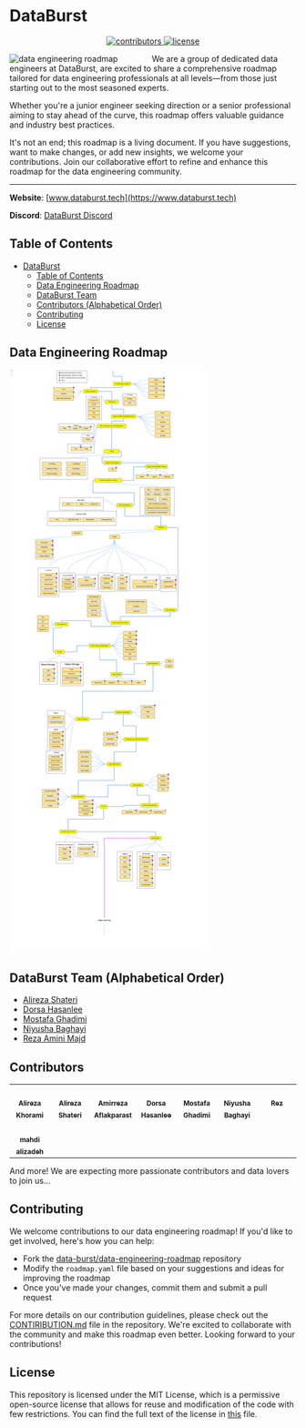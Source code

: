# DataBurst

<p align=center>
    <a href="https://github.com/data-burst/data-engineering-roadmap/graphs/contributors">
    <img src="https://img.shields.io/github/contributors-anon/data-burst/data-engineering-roadmap?color=yellow&style=flat-square" alt="contributors">
    </a>
    <a href="https://github.com/data-burst/data-engineering-roadmap/LICENSE"> 
    <img src="https://img.shields.io/badge/MIT-blue.svg?style=flat-square&label=license" alt="license">
</a>
</p>


<img  align="left" src="https://raw.githubusercontent.com/data-burst/databurst-public-assets/main/databurst/logo.jpg" width="250" alt="data engineering roadmap"/>

We are a group of dedicated data engineers at DataBurst, are excited to share a comprehensive roadmap tailored for data engineering professionals at all levels—from those just starting out to the most seasoned experts.

Whether you're a junior engineer seeking direction or a senior professional aiming to stay ahead of the curve, this roadmap offers valuable guidance and industry best practices.

It's not an end; this roadmap is a living document. If you have suggestions, want to make changes, or add new insights, we welcome your contributions. Join our collaborative effort to refine and enhance this roadmap for the data engineering community.

----------------------

**Website**: [www.databurst.tech](https://www.databurst.tech)

**Discord**: [DataBurst Discord](https://discord.gg/DWVD3gVv)



## Table of Contents

- [DataBurst](#databurst)
  - [Table of Contents](#table-of-contents)
  - [Data Engineering Roadmap](#data-engineering-roadmap)
  - [DataBurst Team](#databurstteam)
  - [Contributors (Alphabetical Order)](#contributors-alphabetical-order)
  - [Contributing](#contributing)
  - [License](#license)

## Data Engineering Roadmap

![data engineer roadmap](https://raw.githubusercontent.com/data-burst/data-engineering-public-assets/main/data-engineering-roadmap/roadmap.png)


## DataBurst Team (Alphabetical Order)
- [Alireza Shateri](https://www.linkedin.com/in/alireza-shateri-a91093176/)
- [Dorsa Hasanlee](https://www.linkedin.com/in/dorsa-hasanlee/)
- [Mostafa Ghadimi](https://www.linkedin.com/in/mostafaghadimi/)
- [Niyusha Baghayi](https://www.linkedin.com/in/niyusha-baghayi/)
- [Reza Amini Majd](https://www.linkedin.com/in/rezaaminimajd/)

## Contributors

<!-- ALL-CONTRIBUTORS-LIST:START - Do not remove or modify this section -->
<!-- prettier-ignore-start -->
<!-- markdownlint-disable -->
<table>
  <tbody>
    <tr>
      <td align="center" valign="top" width="14.28%"><a href="https://github.com/khoramism"><img src="https://avatars.githubusercontent.com/u/61660755?v=4" style="border-radius:50%" width="100px;" alt=""/><br /><sub><b>Alireza Khorami</b></sub></a></td>
      <td align="center" valign="top" width="14.28%"><a href="https://github.com/ShAlireza"><img src="https://avatars.githubusercontent.com/u/45388177?v=4" style="border-radius:50%" width="100px;" alt=""/><br /><sub><b>Alireza Shateri</b></sub></a></td>
      <td align="center" valign="top" width="14.28%"><a href="https://github.com/AmirAflak"><img src="https://avatars.githubusercontent.com/u/84932095?v=4" style="border-radius:50%" width="100px;" alt=""/><br /><sub><b>Amirreza Aflakparast</b></sub></a></td>
      <td align="center" valign="top" width="14.28%"><a href="https://www.linkedin.com/in/dorsa-hasanlee/"><img src="https://avatars.githubusercontent.com/u/49491638?v=4" style="border-radius:50%" width="100px;" alt=""/><br /><sub><b>Dorsa Hasanlee</b></sub></a></td>
      <td align="center" valign="top" width="14.28%"><a href="https://github.com/mostafaghadimi"><img src="https://avatars.githubusercontent.com/u/24542893?v=4" style="border-radius:50%" width="100px;" alt=""/><br /><sub><b>Mostafa Ghadimi</b></sub></a></td>
      <td align="center" valign="top" width="14.28%"><a href="https://github.com/niyushabaghayi"><img src="https://avatars.githubusercontent.com/u/16796804?v=4" style="border-radius:50%" width="100px;" alt=""/><br /><sub><b>Niyusha Baghayi</b></sub></a></td>
      <td align="center" valign="top" width="14.28%"><a href="https://github.com/rezaaminimajd"><img src="https://avatars.githubusercontent.com/u/45604304?v=4" style="border-radius:50%" width="100px;" alt=""/><br /><sub><b>Rez</b></sub></a></td>
    </tr>
    <tr>
      <td align="center" valign="top" width="14.28%"><a href="https://github.com/alizademhdi"><img src="https://avatars.githubusercontent.com/u/79321261?v=4" style="border-radius:50%" width="100px;" alt=""/><br /><sub><b>mahdi alizadeh</b></sub></a></td>
    </tr>
  </tbody>
</table>

<!-- markdownlint-restore -->
<!-- prettier-ignore-end -->

<!-- ALL-CONTRIBUTORS-LIST:END -->
<!-- prettier-ignore-start -->
<!-- markdownlint-disable -->

<!-- markdownlint-restore -->
<!-- prettier-ignore-end -->

<!-- ALL-CONTRIBUTORS-LIST:END -->

And more! We are expecting more passionate contributors and data lovers to join us...

## Contributing

We welcome contributions to our data engineering roadmap! If you'd like to get involved, here's how you can help:

- Fork the [data-burst/data-engineering-roadmap](https://github.com/data-burst/data-engineering-roadmap) repository
- Modify the `roadmap.yaml` file based on your suggestions and ideas for improving the roadmap
- Once you've made your changes, commit them and submit a pull request

For more details on our contribution guidelines, please check out the [CONTIRIBUTION.md](CONTRIBUTING.md) file in the repository. We're excited to collaborate with the community and make this roadmap even better. Looking forward to your contributions!

## License

This repository is licensed under the MIT License, which is a permissive open-source license that allows for reuse and modification of the code with few restrictions. You can find the full text of the license in [this](./LICENSE) file.

